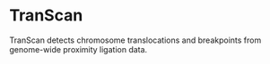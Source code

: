 # TranScan
TranScan detects chromosome translocations and breakpoints from genome-wide proximity ligation data.
